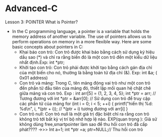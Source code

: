 # Advanced-C
Lesson 3: POINTER
What is Pointer?
- In the C programming language, a pointer is a variable that holds the memory address of another variable. The use of pointers allows us to perform operations on memory in a more flexible way. Here are some basic concepts about pointers in C:
  +  Khai báo con trỏ: Con trỏ được khai báo bằng cách sử dụng ký hiệu dấu sao (*) và chỉ ra rằng biến đó là một con trỏ đến một kiểu dữ liệu nhất định.Exp: int *ptr;
  +  Khởi tạo con trỏ: Con trỏ phải được khởi tạo bằng cách gán địa chỉ của một biến cho nó, thường là bằng toán tử địa chỉ (&). Exp: int &a; ( 0x01 address)
  +  Con trỏ và mảng: Trong C, tên mảng đóng vai trò như một con trỏ đến phần tử đầu tiên của mảng đó, thiết lập mối quan hệ chặt chẽ giữa mảng và con trỏ.
    Exp : int arr[5] = {1, 2, 3, 4, 5};
int *ptr = arr; // Tương đương với int *ptr = &arr[0];
// Sử dụng con trỏ để truy cập các phần tử của mảng
for (int i = 0; i < 5; ++i) {
    printf("hiển thị %d: %d\n", i, *(ptr + i)); // *(ptr + i) tương đương với arr[i]
}
  +  Con trỏ null: Con trỏ null là một giá trị đặc biệt chỉ ra rằng con trỏ không trỏ tới bất kỳ vị trí bộ nhớ hợp lệ nào.
    EXP(quan trọng ): Giả sử không dùng free,smartpointer làm sao để thu hồi con trỏ đã cấp phát???? ->>> Int a=1;
                                                                                                          int *ptr =a;
                                                                                                          ptr=NULL;// Thu hồi con trỏ
     
      
                                                                                                          
